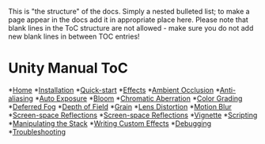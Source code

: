 This is "the structure" of the docs. Simply a nested bulleted list; to make a page appear in the docs add it in appropriate place here. Please note that blank lines in the ToC structure are not allowed - make sure you do not add new blank lines in between TOC entries!

Unity Manual ToC
================

*[Home](index)
*[Installation](Installation)
*[Quick-start](Quick-Start)
*[Effects](Effects)
*[Ambient Occlusion](Ambient-Occlusion)
*[Anti-aliasing](Anti-aliasing)
*[Auto Exposure](Auto-Exposure)
*[Bloom](Bloom)
*[Chromatic Aberration](Chromatic-Aberration)
*[Color Grading](Color-Grading)
*[Deferred Fog](Deferred-Fog)
*[Depth of Field](Depth-of-Field)
*[Grain](Grain)
*[Lens Distortion](Lens-Distortion)
*[Motion Blur](Motion-Blur)
*[Screen-space Reflections](Screen-space-Reflections)
*[Screen-space Reflections](Screen-space-Reflections)
*[Vignette](Vignette)
*[Scripting](Scripting)
*[Manipulating the Stack](Manipulating-the-Stack)
*[Writing Custom Effects](Writing-Custom-Effects)
*[Debugging](Debugging)
*[Troubleshooting](Troubleshooting)




